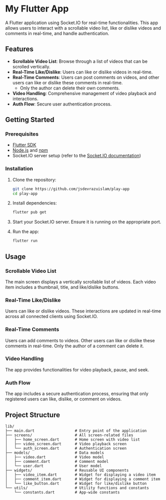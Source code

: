 # My Flutter App

A Flutter application using Socket.IO for real-time functionalities. This app allows users to interact with a scrollable video list, like or dislike videos and comments in real-time, and handle authentication.

## Features

- **Scrollable Video List**: Browse through a list of videos that can be scrolled vertically.
- **Real-Time Like/Dislike**: Users can like or dislike videos in real-time.
- **Real-Time Comments**: Users can post comments on videos, and other users can like or dislike these comments in real-time.
  - Only the author can delete their own comments.
- **Video Handling**: Comprehensive management of video playback and interactions.
- **Auth Flow**: Secure user authentication process.

## Getting Started

### Prerequisites

- [Flutter SDK](https://flutter.dev/docs/get-started/install)
- [Node.js](https://nodejs.org/) and [npm](https://www.npmjs.com/get-npm)
- Socket.IO server setup (refer to the [Socket.IO documentation](https://socket.io/docs/))

### Installation

1. Clone the repository:

    ```sh
    git clone https://github.com/jsdevrazuislam/play-app
    cd play-app
    ```

2. Install dependencies:

    ```sh
    flutter pub get
    ```

3. Start your Socket.IO server. Ensure it is running on the appropriate port.

4. Run the app:

    ```sh
    flutter run
    ```

## Usage

### Scrollable Video List

The main screen displays a vertically scrollable list of videos. Each video item includes a thumbnail, title, and like/dislike buttons.

### Real-Time Like/Dislike

Users can like or dislike videos. These interactions are updated in real-time across all connected clients using Socket.IO.

### Real-Time Comments

Users can add comments to videos. Other users can like or dislike these comments in real-time. Only the author of a comment can delete it.

### Video Handling

The app provides functionalities for video playback, pause, and seek. 

### Auth Flow

The app includes a secure authentication process, ensuring that only registered users can like, dislike, or comment on videos.

## Project Structure

```plaintext
lib/
├── main.dart                  # Entry point of the application
├── screens/                   # All screen-related files
│   ├── home_screen.dart       # Home screen with video list
│   ├── video_screen.dart      # Video playback screen
│   └── auth_screen.dart       # Authentication screen
├── models/                    # Data models
│   ├── video.dart             # Video model
│   ├── comment.dart           # Comment model
│   └── user.dart              # User model
├── widgets/                   # Reusable UI components
│   ├── video_item.dart        # Widget for displaying a video item
│   ├── comment_item.dart      # Widget for displaying a comment item
│   └── like_button.dart       # Widget for like/dislike button
└── utils/                     # Utility functions and constants
    └── constants.dart         # App-wide constants
